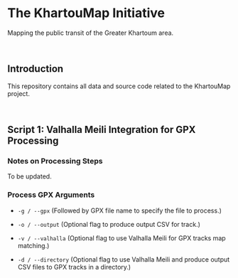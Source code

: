 The KhartouMap Initiative
=========================

Mapping the public transit of the Greater Khartoum area.

 

Introduction
------------

This repository contains all data and source code related to the KhartouMap
project.

 

Script 1: Valhalla Meili Integration for GPX Processing
-------------------------------------------------------

### Notes on Processing Steps

To be updated.

### Process GPX Arguments

-   `-g / --gpx` (Followed by GPX file name to specify the file to process.)

-   `-o / --output` (Optional flag to produce output CSV for track.)

-   `-v / --valhalla` (Optional flag to use Valhalla Meili for GPX tracks map
    matching.)

-   `-d / --directory` (Optional flag to use Valhalla Meili and produce output
    CSV files to GPX tracks in a directory.)
